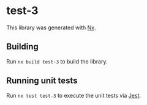 # test-3

This library was generated with [Nx](https://nx.dev).

## Building

Run `nx build test-3` to build the library.

## Running unit tests

Run `nx test test-3` to execute the unit tests via [Jest](https://jestjs.io).
